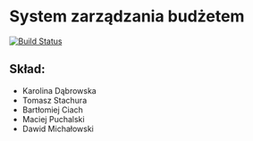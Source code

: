 # System zarządzania budżetem  
[![Build Status](https://travis-ci.org/michalowski-203942/ZZJAVA-2018.svg?branch=master)](https://travis-ci.org/michalowski-203942/ZZJAVA-2018)
## Skład:  
- Karolina Dąbrowska
- Tomasz Stachura
- Bartłomiej Ciach
- Maciej Puchalski
- Dawid Michałowski
